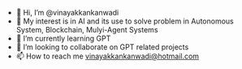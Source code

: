 - 👋 Hi, I’m @vinayakkankanwadi
- 👀 My interest is in AI and its use to solve problem in Autonomous System, Blockchain, Mulyi-Agent Systems
- 🌱 I’m currently learning GPT
- 💞️ I’m looking to collaborate on GPT related projects
- 📫 How to reach me vinayakkankanwadi@hotmail.com

<!---
vinayakkankanwadi/vinayakkankanwadi is a ✨ special ✨ repository because its `README.md` (this file) appears on your GitHub profile.
You can click the Preview link to take a look at your changes.
--->
